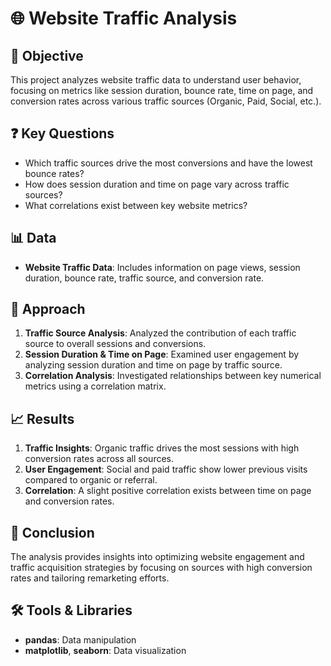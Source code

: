 # 🌐 Website Traffic Analysis

## 📝 Objective
This project analyzes website traffic data to understand user behavior, focusing on metrics like session duration, bounce rate, time on page, and conversion rates across various traffic sources (Organic, Paid, Social, etc.).

## ❓ Key Questions
- Which traffic sources drive the most conversions and have the lowest bounce rates?
- How does session duration and time on page vary across traffic sources?
- What correlations exist between key website metrics?

## 📊 Data
- **Website Traffic Data**: Includes information on page views, session duration, bounce rate, traffic source, and conversion rate.

## 🧠 Approach
1. **Traffic Source Analysis**: Analyzed the contribution of each traffic source to overall sessions and conversions.
2. **Session Duration & Time on Page**: Examined user engagement by analyzing session duration and time on page by traffic source.
3. **Correlation Analysis**: Investigated relationships between key numerical metrics using a correlation matrix.

## 📈 Results
1. **Traffic Insights**: Organic traffic drives the most sessions with high conversion rates across all sources.
2. **User Engagement**: Social and paid traffic show lower previous visits compared to organic or referral.
3. **Correlation**: A slight positive correlation exists between time on page and conversion rates.

## 🚀 Conclusion
The analysis provides insights into optimizing website engagement and traffic acquisition strategies by focusing on sources with high conversion rates and tailoring remarketing efforts.

## 🛠️ Tools & Libraries
- **pandas**: Data manipulation
- **matplotlib**, **seaborn**: Data visualization
